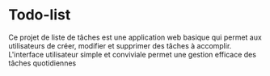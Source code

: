 # Todo-list
Ce projet de liste de tâches est une application web basique qui permet aux utilisateurs de créer, modifier et supprimer des tâches à accomplir. L'interface utilisateur simple et conviviale permet une gestion efficace des tâches quotidiennes
